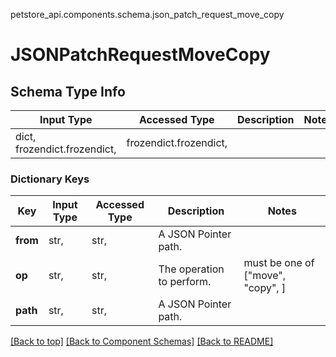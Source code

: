 <a name="top"></a>
petstore_api.components.schema.json_patch_request_move_copy
# JSONPatchRequestMoveCopy

## Schema Type Info
Input Type | Accessed Type | Description | Notes
------------ | ------------- | ------------- | -------------
dict, frozendict.frozendict,  | frozendict.frozendict,  |  |

### Dictionary Keys
Key | Input Type | Accessed Type | Description | Notes
------------ | ------------- | ------------- | ------------- | -------------
**from** | str,  | str,  | A JSON Pointer path. |
**op** | str,  | str,  | The operation to perform. | must be one of ["move", "copy", ]
**path** | str,  | str,  | A JSON Pointer path. |

[[Back to top]](#top) [[Back to Component Schemas]](../../../README.md#Component-Schemas) [[Back to README]](../../../README.md)
